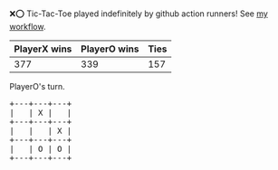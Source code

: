:x::o: Tic-Tac-Toe played indefinitely by github action runners! See [my workflow](.github/workflows/play.yaml).

|PlayerX wins|PlayerO wins|Ties|
|-|-|-|
|377|339|157|

PlayerO's turn.

<pre>
+---+---+---+
|   | X |   |
+---+---+---+
|   |   | X |
+---+---+---+
|   | O | O |
+---+---+---+
</pre>